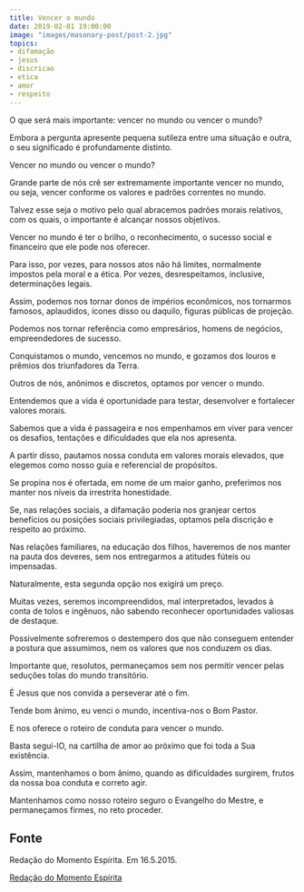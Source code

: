 ```yaml
---
title: Vencer o mundo
date: 2019-02-01 19:00:00
image: "images/masonary-post/post-2.jpg"
topics: 
- difamação
- jesus
- discricao
- etica
- amor
- respeito
---
```



O que será mais importante: vencer no mundo ou vencer o mundo?

Embora a pergunta apresente pequena sutileza entre uma situação e outra, o seu
significado é profundamente distinto.

Vencer no mundo ou vencer o mundo?

Grande parte de nós crê ser extremamente importante vencer no mundo, ou seja,
vencer conforme os valores e padrões correntes no mundo.

Talvez esse seja o motivo pelo qual abracemos padrões morais relativos, com os
quais, o importante é alcançar nossos objetivos.

Vencer no mundo é ter o brilho, o reconhecimento, o sucesso social e financeiro
que ele pode nos oferecer.

Para isso, por vezes, para nossos atos não há limites, normalmente impostos
pela moral e a ética. Por vezes, desrespeitamos, inclusive, determinações
legais.

Assim, podemos nos tornar donos de impérios econômicos, nos tornarmos famosos,
aplaudidos, ícones disso ou daquilo, figuras públicas de projeção.

Podemos nos tornar referência como empresários, homens de negócios,
empreendedores de sucesso.

Conquistamos o mundo, vencemos no mundo, e gozamos dos louros e prêmios dos
triunfadores da Terra.

Outros de nós, anônimos e discretos, optamos por vencer o mundo.

Entendemos que a vida é oportunidade para testar, desenvolver e fortalecer
valores morais.

Sabemos que a vida é passageira e nos empenhamos em viver para vencer os
desafios, tentações e dificuldades que ela nos apresenta.

A partir disso, pautamos nossa conduta em valores morais elevados, que elegemos
como nosso guia e referencial de propósitos.

Se propina nos é ofertada, em nome de um maior ganho, preferimos nos manter nos
níveis da irrestrita honestidade.

Se, nas relações sociais, a difamação poderia nos granjear certos benefícios ou
posições sociais privilegiadas, optamos pela discrição e respeito ao próximo.

Nas relações familiares, na educação dos filhos, haveremos de nos manter na
pauta dos deveres, sem nos entregarmos a atitudes fúteis ou impensadas.

Naturalmente, esta segunda opção nos exigirá um preço.

Muitas vezes, seremos incompreendidos, mal interpretados, levados à conta de
tolos e ingênuos, não sabendo reconhecer oportunidades valiosas de destaque.

Possivelmente sofreremos o destempero dos que não conseguem entender a postura
que assumimos, nem os valores que nos conduzem os dias.

Importante que, resolutos, permaneçamos sem nos permitir vencer pelas seduções
tolas do mundo transitório.

É Jesus que nos convida a perseverar até o fim.

Tende bom ânimo, eu venci o mundo, incentiva-nos o Bom Pastor.

E nos oferece o roteiro de conduta para vencer o mundo.

Basta segui-lO, na cartilha de amor ao próximo que foi toda a Sua existência.

Assim, mantenhamos o bom ânimo, quando as dificuldades surgirem, frutos da
nossa boa conduta e correto agir.

Mantenhamos como nosso roteiro seguro o Evangelho do Mestre, e permaneçamos
firmes, no reto proceder.

## Fonte
Redação do Momento Espírita.
Em 16.5.2015.

[Redação do Momento Espírita](http://www.momento.com.br/pt/ler_texto.php?id=4468)
